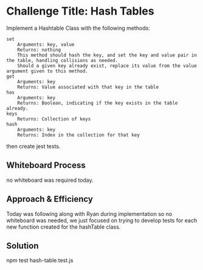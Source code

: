 # Challenge Title: Hash Tables

Implement a Hashtable Class with the following methods:

    set
        Arguments: key, value
        Returns: nothing
        This method should hash the key, and set the key and value pair in the table, handling collisions as needed.
        Should a given key already exist, replace its value from the value argument given to this method.
    get
        Arguments: key
        Returns: Value associated with that key in the table
    has
        Arguments: key
        Returns: Boolean, indicating if the key exists in the table already.
    keys
        Returns: Collection of keys
    hash
        Arguments: key
        Returns: Index in the collection for that key

then create jest tests.

## Whiteboard Process

no whiteboard was required today.

## Approach & Efficiency

Today was following along with Ryan during implementation so no whiteboard was needed, we just focused on trying to develop tests for each new function created for the hashTable class.

## Solution

npm test hash-table.test.js
